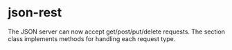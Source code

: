 # json-rest
The JSON server can now accept get/post/put/delete requests. The section class implements methods for handling each request type.
